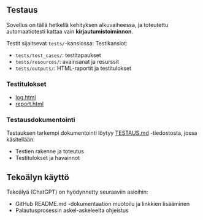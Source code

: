 ## Testaus

Sovellus on tällä hetkellä kehityksen alkuvaiheessa, ja toteutettu automaatiotesti kattaa vain **kirjautumistoiminnon**.

Testit sijaitsevat `tests/`-kansiossa:
Testikansiot:
- `tests/test_cases/`: testitapaukset
- `tests/resources/`: avainsanat ja resurssit
- `tests/outputs/`: HTML-raportit ja testitulokset

### Testitulokset

- [log.html](tests/outputs/log.html)
- [report.html](tests/outputs/report.html)

### Testausdokumentointi
Testauksen tarkempi dokumentointi löytyy [TESTAUS.md](TESTAUS.md) -tiedostosta, jossa käsitellään:
- Testien rakenne ja toteutus
- Testitulokset ja havainnot

## Tekoälyn käyttö

Tekoälyä (ChatGPT) on hyödynnetty seuraaviin asioihin:
- GitHub README.md -dokumentaation muotoilu ja linkkien lisääminen
- Palautusprosessin askel-askeleelta ohjeistus
